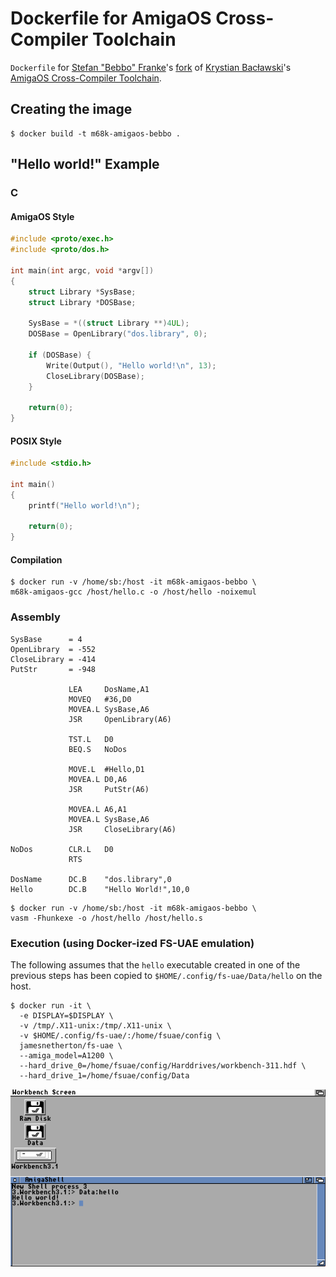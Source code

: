 # Dockerfile for AmigaOS Cross-Compiler Toolchain

`Dockerfile` for [Stefan "Bebbo" Franke](https://github.com/bebbo)'s [fork](https://github.com/bebbo/amigaos-cross-toolchain) of [Krystian Bacławski](https://github.com/cahirwpz)'s [AmigaOS Cross-Compiler Toolchain](https://github.com/cahirwpz/amigaos-cross-toolchain).


## Creating the image

```
$ docker build -t m68k-amigaos-bebbo .
```

## "Hello world!" Example

### C

#### AmigaOS Style

```c
#include <proto/exec.h>
#include <proto/dos.h>

int main(int argc, void *argv[])
{
    struct Library *SysBase;
    struct Library *DOSBase;

    SysBase = *((struct Library **)4UL);
    DOSBase = OpenLibrary("dos.library", 0);

    if (DOSBase) {
        Write(Output(), "Hello world!\n", 13);
        CloseLibrary(DOSBase);
    }

    return(0);
}
```


#### POSIX Style

```c
#include <stdio.h>

int main()
{
    printf("Hello world!\n");

    return(0);
}
```


#### Compilation

```
$ docker run -v /home/sb:/host -it m68k-amigaos-bebbo \
m68k-amigaos-gcc /host/hello.c -o /host/hello -noixemul
```


### Assembly

```assembly
SysBase      = 4
OpenLibrary  = -552
CloseLibrary = -414
PutStr       = -948

             LEA     DosName,A1
             MOVEQ   #36,D0
             MOVEA.L SysBase,A6
             JSR     OpenLibrary(A6)

             TST.L   D0
             BEQ.S   NoDos

             MOVE.L  #Hello,D1
             MOVEA.L D0,A6
             JSR     PutStr(A6)

             MOVEA.L A6,A1
             MOVEA.L SysBase,A6
             JSR     CloseLibrary(A6)

NoDos        CLR.L   D0
             RTS

DosName      DC.B    "dos.library",0
Hello        DC.B    "Hello World!",10,0
```

```
$ docker run -v /home/sb:/host -it m68k-amigaos-bebbo \
vasm -Fhunkexe -o /host/hello /host/hello.s
```

### Execution (using Docker-ized FS-UAE emulation)

The following assumes that the `hello` executable created in one of the previous steps has been copied to `$HOME/.config/fs-uae/Data/hello` on the host.

```
$ docker run -it \
  -e DISPLAY=$DISPLAY \
  -v /tmp/.X11-unix:/tmp/.X11-unix \
  -v $HOME/.config/fs-uae/:/home/fsuae/config \
  jamesnetherton/fs-uae \
  --amiga_model=A1200 \
  --hard_drive_0=/home/fsuae/config/Harddrives/workbench-311.hdf \
  --hard_drive_1=/home/fsuae/config/Data
```

![Screenshot](screenshot.png)

